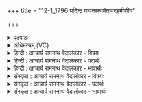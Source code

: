 +++
title = "12-1_1796 यदिन्द्र यावतस्त्वमेतावदहमीशीय"

+++
<details><summary>पदपाठः</summary>

य꣢त्। इ꣣न्द्र। या꣡व꣢꣯तः। त्वम्। ए꣣ता꣡व꣢त्। अ꣣ह꣢म्। ई꣡शी꣢꣯य। स्तो꣣ता꣡र꣢म्। इत्। द꣣धिषे। रदावसो। रद। वसो। न꣢। पा꣣पत्वा꣡य꣢। र꣣ꣳसिषम्। १७९६।
</details>

<details><summary>अधिमन्त्रम् (VC)</summary>

- इन्द्रः
- वसिष्ठो मैत्रावरुणिः
- बार्हतः प्रगाथः (विषमा बृहती, समा सतोबृहती)
- मध्यमः
</details>

<details><summary>हिन्दी : आचार्य रामनाथ वेदालंकार - विषयः</summary>

प्रथम ऋचा की व्याख्या पूर्वार्चिक में ३१० क्रमाङ्क पर हो चुकी है। दान किसे चाहिए,इस विषय में कहते हैं।
</details>

<details><summary>हिन्दी : आचार्य रामनाथ वेदालंकार - पदार्थः</summary>

पदार्थान्वय -  हे (इन्द्र) जगदीश्वर ! (यावतः) जितने धन के (त्वम्) आप अधीश्वर हो (एतावत्) उतने धन का यदि (अहम्) मैं (ईशीय) अधीश्वर हो जाऊँ,तो (रदावसो) हे धनदाता ! मैं (स्तोतारम् इत्) आपके उपासक का ही,उस धन से (दधिषे) धारण-पोषण करूँ, (पापत्वाय) पाप कर्म के लिए (न रंसिषम्) दान न करूँ ॥१॥
</details>

<details><summary>हिन्दी : आचार्य रामनाथ वेदालंकार - भावार्थः</summary>

भावार्थ -  मनुष्य को चाहिए कि सत्पात्र को ही धन आदि का दान करे,पाप की वृद्धि के लिए कभी दान न दे ॥१॥
</details>

<details><summary>संस्कृत : आचार्य रामनाथ वेदालंकार - विषयः</summary>

तत्र प्रथमा ऋक् पूर्वार्चिके ३१० क्रमाङ्के व्याख्यातपूर्वा। दानं कस्मै देयमित्याह।
</details>

<details><summary>संस्कृत : आचार्य रामनाथ वेदालंकार - पदार्थः</summary>

पदार्थान्वय -  हे (इन्द्र) जगदीश्वर ! (यावतः) यावत्परिमाणस्य धनस्य (त्वम्) त्वम् (ईशिषे) अधीश्वरोऽसि (एतावद्) एतावतः धनस्य यदि (अहम् ईशीय) अधीश्वरो भवेयम्,तर्हि हे (रदावसो) धनदातः ! अहम् (स्तोतारम् इत्) तवोपासकमेव,तेन धनेन (दधिषे) धारयेयम्, (पापत्वाय) पापकर्मणे (न रंसिषम्) नैव दद्याम् ॥१॥२
</details>

<details><summary>संस्कृत : आचार्य रामनाथ वेदालंकार - भावार्थः</summary>

भावार्थ -  मनुष्यः सत्पात्रायैव धनादिकं प्रयच्छेत्,पापवृद्धये कदापि न दद्यात् ॥१॥
</details>